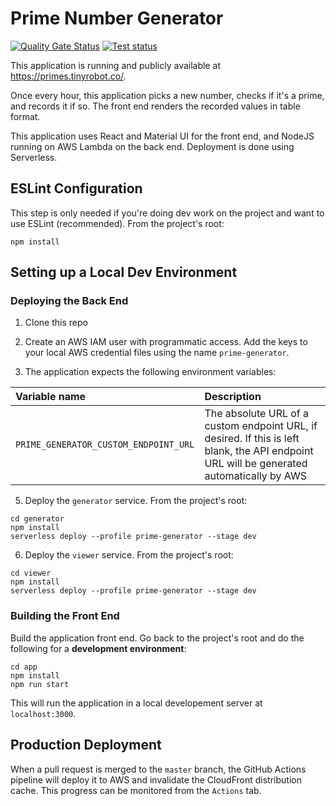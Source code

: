# Prime Number Generator

[![Quality Gate Status](https://sonarcloud.io/api/project_badges/measure?project=akhtarja_serverless-prime-generator&metric=alert_status)](https://sonarcloud.io/dashboard?id=akhtarja_serverless-prime-generator)
[![Test status](https://github.com/akhtarja/serverless-prime-generator/workflows/test/badge.svg)](https://github.com/akhtarja/serverless-prime-generator/actions)

This application is running and publicly available at https://primes.tinyrobot.co/.

Once every hour, this application picks a new number, checks if it's a prime, and records it if so. The front end renders the recorded values in table format.

This application uses React and Material UI for the front end, and NodeJS running on AWS Lambda on the back end. Deployment is done using Serverless.

## ESLint Configuration

This step is only needed if you're doing dev work on the project and want to use ESLint (recommended). From the project's root:

```
npm install
```

## Setting up a Local Dev Environment

### Deploying the Back End

1. Clone this repo

2. Create an AWS IAM user with programmatic access. Add the keys to your local AWS credential files using the name `prime-generator`.

3. The application expects the following environment variables:

| Variable name                         | Description                                                                                                                               |
| :------------------------------------ | :---------------------------------------------------------------------------------------------------------------------------------------- |
| `PRIME_GENERATOR_CUSTOM_ENDPOINT_URL` | The absolute URL of a custom endpoint URL, if desired. If this is left blank, the API endpoint URL will be generated automatically by AWS |

5. Deploy the `generator` service. From the project's root:

```
cd generator
npm install
serverless deploy --profile prime-generator --stage dev
```

6. Deploy the `viewer` service. From the project's root:

```
cd viewer
npm install
serverless deploy --profile prime-generator --stage dev
```

### Building the Front End

Build the application front end. Go back to the project's root and do the following for a **development environment**:

```
cd app
npm install
npm run start
```

This will run the application in a local developement server at `localhost:3000`.

## Production Deployment

When a pull request is merged to the `master` branch, the GitHub Actions pipeline will deploy it to AWS and invalidate the CloudFront distribution cache. This progress can be monitored from the `Actions` tab.
